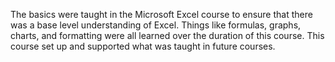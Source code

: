 The basics were taught in the Microsoft Excel course to ensure that there was a base level understanding of Excel. Things like formulas, graphs, charts, and formatting were all learned over the duration of this course. This course set up and supported what was taught in future courses.
